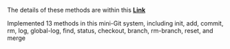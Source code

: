 The details of these methods are within this [**Link**](https://cs61bl.org/su22/projects/gitlet/#the-commands)

Implemented 13  methods in this mini-Git system, including init, add, commit, rm, log, global-log, find, status, checkout, branch, rm-branch, reset, and merge
